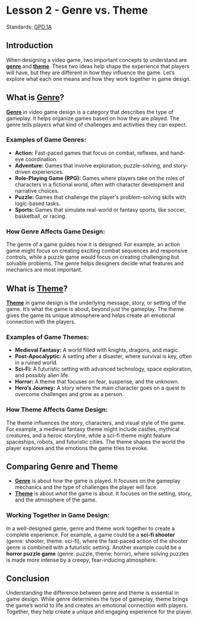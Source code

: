 # Lesson 2 - Genre vs. Theme

Standards: [GPD.1A](~GPD1A)

## Introduction

When designing a video game, two important concepts to understand are [**genre**](../terms/genre.md) and [**theme**](../terms/theme.md). These two ideas help shape the experience that players will have, but they are different in how they influence the game. Let’s explore what each one means and how they work together in game design.

## What is [Genre](../terms/genre.md)?

[**Genre**](../terms/genre.md) in video game design is a category that describes the type of gameplay. It helps organize games based on how they are played. The genre tells players what kind of challenges and activities they can expect.

### Examples of Game Genres:

- **Action:** Fast-paced games that focus on combat, reflexes, and hand-eye coordination.
- **Adventure:** Games that involve exploration, puzzle-solving, and story-driven experiences.
- **Role-Playing Game (RPG):** Games where players take on the roles of characters in a fictional world, often with character development and narrative choices.
- **Puzzle:** Games that challenge the player's problem-solving skills with logic-based tasks.
- **Sports:** Games that simulate real-world or fantasy sports, like soccer, basketball, or racing.

### How Genre Affects Game Design:

The genre of a game guides how it is designed. For example, an action game might focus on creating exciting combat sequences and responsive controls, while a puzzle game would focus on creating challenging but solvable problems. The genre helps designers decide what features and mechanics are most important.

## What is [Theme](../terms/theme.md)?

[**Theme**](../terms/theme.md) in game design is the underlying message, story, or setting of the game. It’s what the game is about, beyond just the gameplay. The theme gives the game its unique atmosphere and helps create an emotional connection with the players.

### Examples of Game Themes:

- **Medieval Fantasy:** A world filled with knights, dragons, and magic.
- **Post-Apocalyptic:** A setting after a disaster, where survival is key, often in a ruined world.
- **Sci-Fi:** A futuristic setting with advanced technology, space exploration, and possibly alien life.
- **Horror:** A theme that focuses on fear, suspense, and the unknown.
- **Hero’s Journey:** A story where the main character goes on a quest to overcome challenges and grow as a person.

### How Theme Affects Game Design:

The theme influences the story, characters, and visual style of the game. For example, a medieval fantasy theme might include castles, mythical creatures, and a heroic storyline, while a sci-fi theme might feature spaceships, robots, and futuristic cities. The theme shapes the world the player explores and the emotions the game tries to evoke.

## Comparing Genre and Theme

- [**Genre**](../terms/genre.md) is about _how_ the game is played. It focuses on the gameplay mechanics and the type of challenges the player will face.
- [**Theme**](../terms/theme.md) is about _what_ the game is about. It focuses on the setting, story, and the atmosphere of the game.

### Working Together in Game Design:

In a well-designed game, genre and theme work together to create a complete experience. For example, a game could be a **sci-fi shooter** (genre: shooter, theme: sci-fi), where the fast-paced action of the shooter genre is combined with a futuristic setting. Another example could be a **horror puzzle game** (genre: puzzle, theme: horror), where solving puzzles is made more intense by a creepy, fear-inducing atmosphere.

## Conclusion

Understanding the difference between genre and theme is essential in game design. While genre determines the type of gameplay, theme brings the game’s world to life and creates an emotional connection with players. Together, they help create a unique and engaging experience for the player.
